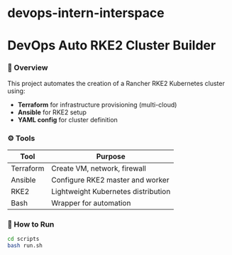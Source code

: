 # devops-intern-interspace
# DevOps Auto RKE2 Cluster Builder

### 🧭 Overview
This project automates the creation of a Rancher RKE2 Kubernetes cluster using:
- **Terraform** for infrastructure provisioning (multi-cloud)
- **Ansible** for RKE2 setup
- **YAML config** for cluster definition

### ⚙️ Tools
| Tool         | Purpose                             |
|--------------|-------------------------------------|
| Terraform    | Create VM, network, firewall        |
| Ansible      | Configure RKE2 master and worker    |
| RKE2         | Lightweight Kubernetes distribution |
| Bash         | Wrapper for automation              |

### 🚀 How to Run
```bash
cd scripts
bash run.sh
